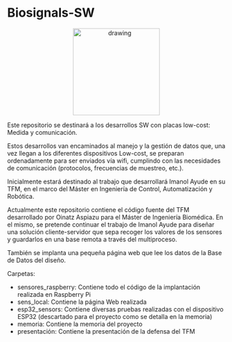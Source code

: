 # Biosignals-SW

<p align="center">
<img src="https://user-images.githubusercontent.com/46607004/154055355-a45a597b-4c16-4460-a285-ad0554636bdf.png" alt="drawing" width="200"/>
</p>

Este repositorio se destinará a los desarrollos SW con placas low-cost: Medida y comunicación.

Estos desarrollos van encaminados al manejo y la gestión de datos que, una vez llegan a los diferentes dispositivos Low-cost, se preparan ordenadamente para ser enviados vía wifi, cumplindo con las necesidades de comunicación (protocolos, frecuencias de muestreo, etc.). 

Inicialmente estará destinado al trabajo que desarrollará Imanol Ayude en su TFM, en el marco del Máster en Ingeniería de Control, Automatización y Robótica.

Actualmente este repositorio contiene el código fuente del TFM desarrollado por Oinatz Aspiazu para el Máster de Ingeniería Biomédica. En el mismo, se pretende continuar el trabajo de Imanol Ayude para diseñar una solución cliente-servidor que sepa recoger los valores de los sensores y guardarlos en una base remota a través del multiproceso.

También se implanta una pequeña página web que lee los datos de la Base de Datos del diseño.

Carpetas:

- sensores_raspberry: Contiene todo el código de la implantación realizada en Raspberry Pi
- sens_local: Contiene la página Web realizada
- esp32_sensors: Contiene diversas pruebas realizadas con el dispositivo ESP32 (descartado para el proyecto como se detalla en la memoria)
- memoria: Contiene la memoria del proyecto
- presentación: Contiene la presentación de la defensa del TFM
